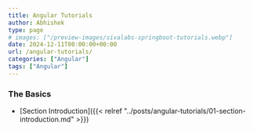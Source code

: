 ```yaml
---
title: Angular Tutorials
author: Abhishek
type: page
# images: ["/preview-images/sivalabs-springboot-tutorials.webp"]
date: 2024-12-11T00:00:00+00:00
url: /angular-tutorials/
categories: ["Angular"]
tags: ["Angular"]
---
```


### The Basics

* [Section Introduction]({{< relref "../posts/angular-tutorials/01-section-introduction.md" >}})
